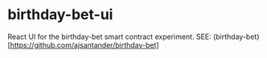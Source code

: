 # birthday-bet-ui

React UI for the birthday-bet smart contract experiment.
SEE: (birthday-bet)[https://github.com/ajsantander/birthday-bet]